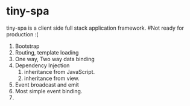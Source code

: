 # tiny-spa
tiny-spa is a client side full stack application framework. #Not ready for production :(

1. Bootstrap
2. Routing, template loading
3. One way, Two way data binding
4. Dependency Injection
	1. inheritance from JavaScript.
	2. inheritance from view.
5. Event broadcast and emit
6. Most simple event binding.
7. 
